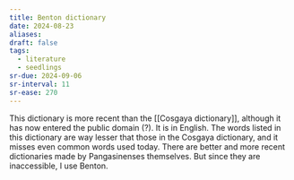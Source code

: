 ```yaml
---
title: Benton dictionary
date: 2024-08-23
aliases: 
draft: false
tags:
  - literature
  - seedlings
sr-due: 2024-09-06
sr-interval: 11
sr-ease: 270
---
```

This dictionary is more recent than the [[Cosgaya dictionary]], although it has now entered the public domain (?). It is in English. The words listed in this dictionary are way lesser that those in the Cosgaya dictionary, and it misses even common words used today. There are better and more recent dictionaries made by Pangasinenses themselves. But since they are inaccessible, I use Benton.